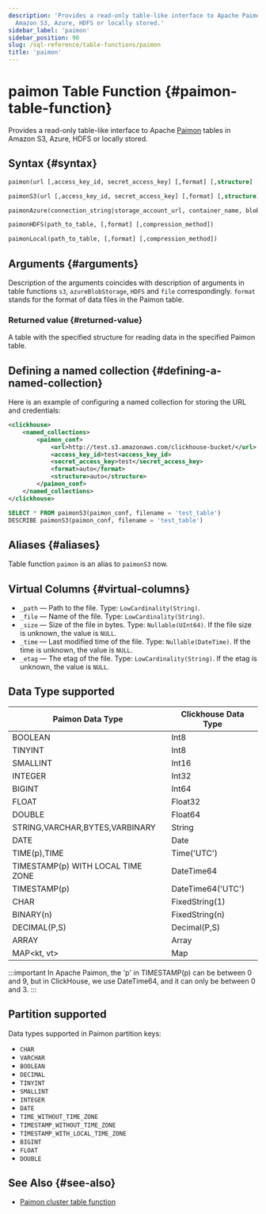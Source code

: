```yaml
---
description: 'Provides a read-only table-like interface to Apache Paimon tables in
  Amazon S3, Azure, HDFS or locally stored.'
sidebar_label: 'paimon'
sidebar_position: 90
slug: /sql-reference/table-functions/paimon
title: 'paimon'
---
```


# paimon Table Function {#paimon-table-function}

Provides a read-only table-like interface to Apache [Paimon](https://paimon.apache.org/) tables in Amazon S3, Azure, HDFS or locally stored.

## Syntax {#syntax}

```sql
paimon(url [,access_key_id, secret_access_key] [,format] [,structure] [,compression])

paimonS3(url [,access_key_id, secret_access_key] [,format] [,structure] [,compression])

paimonAzure(connection_string|storage_account_url, container_name, blobpath, [,account_name], [,account_key] [,format] [,compression_method])

paimonHDFS(path_to_table, [,format] [,compression_method])

paimonLocal(path_to_table, [,format] [,compression_method])
```

## Arguments {#arguments}

Description of the arguments coincides with description of arguments in table functions `s3`, `azureBlobStorage`, `HDFS` and `file` correspondingly.
`format` stands for the format of data files in the Paimon table.

### Returned value {#returned-value}

A table with the specified structure for reading data in the specified Paimon table.

## Defining a named collection {#defining-a-named-collection}

Here is an example of configuring a named collection for storing the URL and credentials:

```xml
<clickhouse>
    <named_collections>
        <paimon_conf>
            <url>http://test.s3.amazonaws.com/clickhouse-bucket/</url>
            <access_key_id>test<access_key_id>
            <secret_access_key>test</secret_access_key>
            <format>auto</format>
            <structure>auto</structure>
        </paimon_conf>
    </named_collections>
</clickhouse>
```

```sql
SELECT * FROM paimonS3(paimon_conf, filename = 'test_table')
DESCRIBE paimonS3(paimon_conf, filename = 'test_table')
```

## Aliases {#aliases}

Table function `paimon` is an alias to `paimonS3` now.

## Virtual Columns {#virtual-columns}

- `_path` — Path to the file. Type: `LowCardinality(String)`.
- `_file` — Name of the file. Type: `LowCardinality(String)`.
- `_size` — Size of the file in bytes. Type: `Nullable(UInt64)`. If the file size is unknown, the value is `NULL`.
- `_time` — Last modified time of the file. Type: `Nullable(DateTime)`. If the time is unknown, the value is `NULL`.
- `_etag` — The etag of the file. Type: `LowCardinality(String)`. If the etag is unknown, the value is `NULL`.

## Data Type supported

| Paimon Data Type | Clickhouse Data Type 
|-------|--------|
|BOOLEAN     |Int8      |
|TINYINT     |Int8      |
|SMALLINT     |Int16      |
|INTEGER     |Int32      |
|BIGINT     |Int64      |
|FLOAT     |Float32      |
|DOUBLE     |Float64      |
|STRING,VARCHAR,BYTES,VARBINARY     |String      |
|DATE     |Date      |
|TIME(p),TIME     |Time('UTC')      |
|TIMESTAMP(p) WITH LOCAL TIME ZONE     |DateTime64      |
|TIMESTAMP(p)     |DateTime64('UTC')      |
|CHAR     |FixedString(1)      |
|BINARY(n)     |FixedString(n)      |
|DECIMAL(P,S)     |Decimal(P,S)      |
|ARRAY<t>     |Array      |
|MAP<kt, vt>     |Map    |


:::important
In Apache Paimon, the 'p' in TIMESTAMP(p) can be between 0 and 9, but in ClickHouse, we use DateTime64, and it can only be between 0 and 3.
:::

## Partition supported
Data types supported in Paimon partition keys:
* `CHAR`
* `VARCHAR`
* `BOOLEAN`
* `DECIMAL`
* `TINYINT`
* `SMALLINT`
* `INTEGER`
* `DATE`
* `TIME_WITHOUT_TIME_ZONE`
* `TIMESTAMP_WITHOUT_TIME_ZONE`
* `TIMESTAMP_WITH_LOCAL_TIME_ZONE`
* `BIGINT`
* `FLOAT`
* `DOUBLE`

## See Also {#see-also}

* [Paimon cluster table function](/sql-reference/table-functions/paimonCluster.md)
